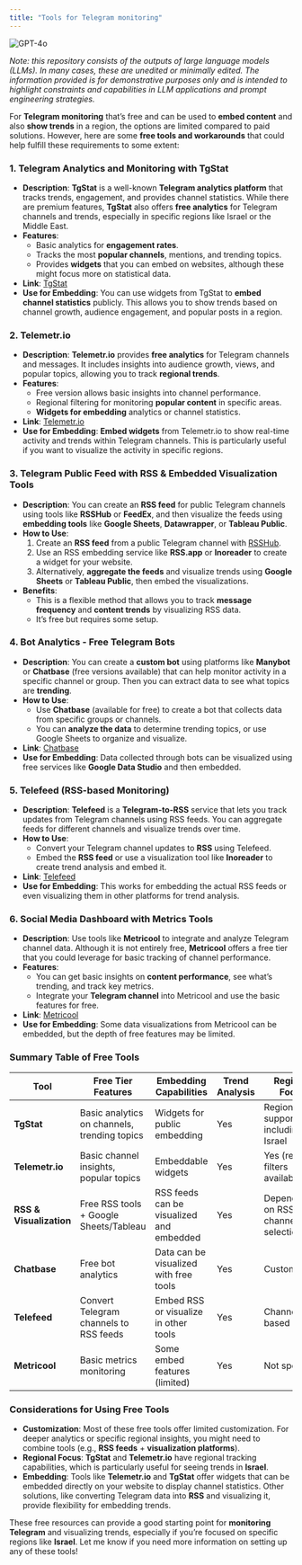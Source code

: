 ```yaml
---
title: "Tools for Telegram monitoring"
---
```

![GPT-4o](https://img.shields.io/badge/GPT--4o-3333FF?style=for-the-badge&logo=openai&logoColor=white)



*Note: this repository consists of the outputs of large language models (LLMs). In many cases, these are unedited or minimally edited. The information provided is for demonstrative purposes only and is intended to highlight constraints and capabilities in LLM applications and prompt engineering strategies.*


For **Telegram monitoring** that’s free and can be used to **embed content** and also **show trends** in a region, the options are limited compared to paid solutions. However, here are some **free tools and workarounds** that could help fulfill these requirements to some extent:

### **1. Telegram Analytics and Monitoring with TgStat**
- **Description**: **TgStat** is a well-known **Telegram analytics platform** that tracks trends, engagement, and provides channel statistics. While there are premium features, **TgStat** also offers **free analytics** for Telegram channels and trends, especially in specific regions like Israel or the Middle East.
- **Features**:
  - Basic analytics for **engagement rates**.
  - Tracks the most **popular channels**, mentions, and trending topics.
  - Provides **widgets** that you can embed on websites, although these might focus more on statistical data.
- **Link**: [TgStat](https://tgstat.com)
- **Use for Embedding**: You can use widgets from TgStat to **embed channel statistics** publicly. This allows you to show trends based on channel growth, audience engagement, and popular posts in a region.

### **2. Telemetr.io**
- **Description**: **Telemetr.io** provides **free analytics** for Telegram channels and messages. It includes insights into audience growth, views, and popular topics, allowing you to track **regional trends**.
- **Features**:
  - Free version allows basic insights into channel performance.
  - Regional filtering for monitoring **popular content** in specific areas.
  - **Widgets for embedding** analytics or channel statistics.
- **Link**: [Telemetr.io](https://telemetr.io)
- **Use for Embedding**: **Embed widgets** from Telemetr.io to show real-time activity and trends within Telegram channels. This is particularly useful if you want to visualize the activity in specific regions.

### **3. Telegram Public Feed with RSS & Embedded Visualization Tools**
- **Description**: You can create an **RSS feed** for public Telegram channels using tools like **RSSHub** or **FeedEx**, and then visualize the feeds using **embedding tools** like **Google Sheets**, **Datawrapper**, or **Tableau Public**.
- **How to Use**:
  1. Create an **RSS feed** from a public Telegram channel with [RSSHub](https://docs.rsshub.app/en/social-media.html#telegram-channel-user-group).
  2. Use an RSS embedding service like **RSS.app** or **Inoreader** to create a widget for your website.
  3. Alternatively, **aggregate the feeds** and visualize trends using **Google Sheets** or **Tableau Public**, then embed the visualizations.
- **Benefits**:
  - This is a flexible method that allows you to track **message frequency** and **content trends** by visualizing RSS data.
  - It’s free but requires some setup.

### **4. Bot Analytics - Free Telegram Bots**
- **Description**: You can create a **custom bot** using platforms like **Manybot** or **Chatbase** (free versions available) that can help monitor activity in a specific channel or group. Then you can extract data to see what topics are **trending**.
- **How to Use**:
  - Use **Chatbase** (available for free) to create a bot that collects data from specific groups or channels.
  - You can **analyze the data** to determine trending topics, or use Google Sheets to organize and visualize.
- **Link**: [Chatbase](https://chatbase.com)
- **Use for Embedding**: Data collected through bots can be visualized using free services like **Google Data Studio** and then embedded.

### **5. Telefeed (RSS-based Monitoring)**
- **Description**: **Telefeed** is a **Telegram-to-RSS** service that lets you track updates from Telegram channels using RSS feeds. You can aggregate feeds for different channels and visualize trends over time.
- **How to Use**:
  - Convert your Telegram channel updates to **RSS** using Telefeed.
  - Embed the **RSS feed** or use a visualization tool like **Inoreader** to create trend analysis and embed it.
- **Link**: [Telefeed](https://telefeed.me)
- **Use for Embedding**: This works for embedding the actual RSS feeds or even visualizing them in other platforms for trend analysis.

### **6. Social Media Dashboard with Metrics Tools**
- **Description**: Use tools like **Metricool** to integrate and analyze Telegram channel data. Although it is not entirely free, **Metricool** offers a free tier that you could leverage for basic tracking of channel performance.
- **Features**:
  - You can get basic insights on **content performance**, see what’s trending, and track key metrics.
  - Integrate your **Telegram channel** into Metricool and use the basic features for free.
- **Link**: [Metricool](https://metricool.com)
- **Use for Embedding**: Some data visualizations from Metricool can be embedded, but the depth of free features may be limited.

### **Summary Table of Free Tools**

| Tool            | Free Tier Features                                  | Embedding Capabilities                  | Trend Analysis | Regional Focus  |
|-----------------|-----------------------------------------------------|-----------------------------------------|----------------|-----------------|
| **TgStat**      | Basic analytics on channels, trending topics        | Widgets for public embedding            | Yes            | Regional support, including Israel  |
| **Telemetr.io** | Basic channel insights, popular topics              | Embeddable widgets                      | Yes            | Yes (regional filters available)    |
| **RSS & Visualization** | Free RSS tools + Google Sheets/Tableau    | RSS feeds can be visualized and embedded | Yes            | Dependent on RSS channel selection  |
| **Chatbase**    | Free bot analytics                                  | Data can be visualized with free tools  | Yes            | Customizable    |
| **Telefeed**    | Convert Telegram channels to RSS feeds              | Embed RSS or visualize in other tools   | Yes            | Channel-based  |
| **Metricool**   | Basic metrics monitoring                            | Some embed features (limited)           | Yes            | Not specific    |

### **Considerations for Using Free Tools**
- **Customization**: Most of these free tools offer limited customization. For deeper analytics or specific regional insights, you might need to combine tools (e.g., **RSS feeds** + **visualization platforms**).
- **Regional Focus**: **TgStat** and **Telemetr.io** have regional tracking capabilities, which is particularly useful for seeing trends in **Israel**.
- **Embedding**: Tools like **Telemetr.io** and **TgStat** offer widgets that can be embedded directly on your website to display channel statistics. Other solutions, like converting Telegram data into **RSS** and visualizing it, provide flexibility for embedding trends.

These free resources can provide a good starting point for **monitoring Telegram** and visualizing trends, especially if you’re focused on specific regions like **Israel**. Let me know if you need more information on setting up any of these tools!